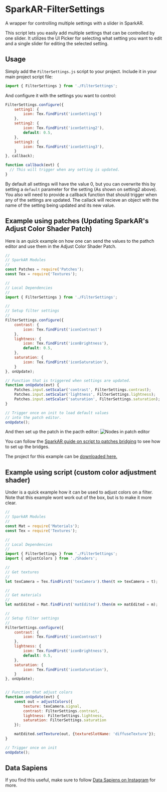 # SparkAR-FilterSettings
A wrapper for controlling multiple settings with a slider in SparkAR.

This script lets you easily add multiple settings that can be controlled by one slider. It utilizes the UI Picker for selecting what setting you want to edit and a single slider for editing the selected setting.

## Usage
Simply add the `FilterSettings.js` script to your project. Include it in your main project script file: 
```js
import { FilterSettings } from './FilterSettings';
```
And configure it with the settings you want to control:
```js
FilterSettings.configure({
	setting1: {
		icon: Tex.findFirst('iconSetting1')
	},
	setting2: {
		icon: Tex.findFirst('iconSetting2'),
		default: 0.5,
	},
	setting3: {
		icon: Tex.findFirst('iconSetting3'),
	}
}, callback);

function callback(evt) {
  // This will trigger when any setting is updated. 
}
```
By default all settings will have the value 0, but you can overwrite this by setting a `default` parameter for the setting (As shown on setting2 above). You also will need to provide a callback function that should trigger when any of the settings are updated. The callack will recieve an object with the name of the setting being updated and its new value.

## Example using patches (Updating SparkAR's Adjust Color Shader Patch)
Here is an quick example on how one can send the values to the pathch editor and use them in the Adjust Color Shader Patch.
```js
//
// SparkAR Modules
//
const Patches = require('Patches');
const Tex = require('Textures');

//
// Local Dependencies
//
import { FilterSettings } from './FilterSettings';

//
// Setup filter settings
//
FilterSettings.configure({
	contrast: {
		icon: Tex.findFirst('iconContrast')
	},
	lightness: {
		icon: Tex.findFirst('iconBrightness'),
		default: 0.5,
	},
	saturation: {
		icon: Tex.findFirst('iconSaturation'),
	}
}, onUpdate);

// Function that is triggered when settings are updated.
function onUpdate(evt) {
	Patches.input.setScalar('contrast', FilterSettings.contrast);
	Patches.input.setScalar('lightness', FilterSettings.lightness);
	Patches.input.setScalar('saturation', FilterSettings.saturation);
}

// Trigger once on init to load default values
// into the patch editor.
onUpdate();
```
And then set up the patch in the pacth editor:
![Nodes in patch editor](https://user-images.githubusercontent.com/2833312/74100183-6bf3b780-4b2c-11ea-9880-91c8c90f8987.png)

You can follow the [SparkAR guide on script to patches bridging](https://sparkar.facebook.com/ar-studio/learn/documentation/docs/visual-programming/javascript-to-patch-bridging/) to see how to set up the bridges.

The project for this example can be [downloaded here.](https://github.com/data-sapiens/SparkAR-FilterSettings/raw/master/SampleProjectUsingPatches.zip)

## Example using script (custom color adjustment shader)
Under is a quick example how it can be used to adjust colors on a filter. Note that this example wont work out of the box, but is to make it more clear. 
```js
//
// SparkAR Modules
//
const Mat = require('Materials');
const Tex = require('Textures');

//
// Local Dependencies
//
import { FilterSettings } from './FilterSettings';
import { adjustColors } from './Shaders';

//
// Get textures
//
let texCamera = Tex.findFirst('texCamera').then(t => texCamera = t);

//
// Get materials
//
let matEdited = Mat.findFirst('matEdited').then(m => matEdited = m);

//
// Setup filter settings
//
FilterSettings.configure({
	contrast: {
		icon: Tex.findFirst('iconContrast')
	},
	lightness: {
		icon: Tex.findFirst('iconBrightness'),
		default: 0.5,
	},
	saturation: {
		icon: Tex.findFirst('iconSaturation'),
	}
}, onUpdate);


// Function that adjust colors
function onUpdate(evt) {
	const out = adjustColors({
		texture: texCamera.signal,
		contrast: FilterSettings.contrast,
		lightness: FilterSettings.lightness,
		saturation: FilterSettings.saturation
	});

	matEdited.setTexture(out, {textureSlotName: 'diffuseTexture'});
}

// Trigger once on init
onUpdate();
```
## Data Sapiens
If you find this useful, make sure to follow [Data Sapiens on Instagram](https://www.instagram.com/datasapiens.life/) for more.
